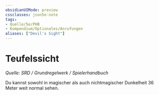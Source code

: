 ```yaml
---
obsidianUIMode: preview
cssclasses: json5e-note
tags:
- Quelle/5e/PHB
- Kompendium/Optionales/Anrufungen
aliases: ["Devil's Sight"]
---
```

# Teufelssicht
*Quelle: SRD / Grundregelwerk / Spielerhandbuch*  

Du kannst sowohl in magischer als auch nichtmagischer Dunkelheit 36 Meter weit normal sehen.